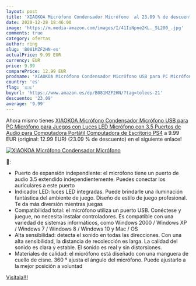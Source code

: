 ```yaml
---
layout: post
title: 'XIAOKOA Micrófono Condensador Micrófono  al 23.09 % de descuento'
date: 2020-12-28 18:46:00
image: 'https://m.media-amazon.com/images/I/41IiNpne2KL._SL200_.jpg'
comments: true
category: ofertas
author: ring
slug: 'B081MZF2HN-es'
actualPrice: 9.99 EUR
currency: EUR
price: 9.99
comparePrice: 12.99 EUR
prodname: 'XIAOKOA Micrófono Condensador Micrófono USB para PC Micrófono para Juegos con Luces LED Micrófono con 3.5 Puertos de Audio para Computadora Portátil  Computadora de Escritorio  PS4'
country: 'es'
flag: '🇪🇸'
buyurl: 'https://www.amazon.es/dp/B081MZF2HN/?tag=tolees-21'
descuento: '23.09'
average: '9.99'
---
```


Ahora mismo tienes [XIAOKOA Micrófono Condensador Micrófono USB para PC Micrófono para Juegos con Luces LED Micrófono con 3.5 Puertos de Audio para Computadora Portátil  Computadora de Escritorio  PS4](https://www.amazon.es/dp/B081MZF2HN/?tag=tolees-21) a 9.99 EUR (original: 12.99 EUR) (23.09 %  de descuento) en el siguiente enlace!

[![XIAOKOA Micrófono Condensador Micrófono ](https://m.media-amazon.com/images/I/41IiNpne2KL._SL200_.jpg)](https://www.amazon.es/dp/B081MZF2HN/?tag=tolees-21)

🔎:

- Puerto de expansión independiente: el micrófono tiene un puerto de audio 3.5 extendido independientemente. Puedes conectar los auriculares a este puerto
- Indicador LED: luces LED integradas. Puede brindarle una iluminación fantástica del ambiente de juego. Diseño de estilo de juego profesional. Te da más diversión mientras juegas
- Compatibilidad total: el micrófono utiliza un puerto USB. Conéctese y juegue, no necesita instalar controladores. Es compatible con una variedad de sistemas informáticos, como Windows 2000 / Windows XP / Windows 7 / Windows 8 / Windows 10 y Mac / OS
- Alta sensibilidad: detecta el sonido en todas las direcciones. Con una alta sensibilidad, la distancia de recolección es larga. La calidad del sonido es clara y estable. El sonido es real y sin distorsiones.
- Materiales de calidad: el micrófono está diseñado con una manguera de cuello de cisne. 360 ° ajusta el ángulo del micrófono. Puede ajustarlo a la mejor posición a voluntad

[Visítala!!!](https://www.amazon.es/dp/B081MZF2HN/?tag=tolees-21)
